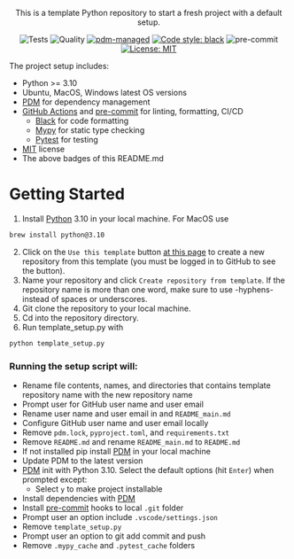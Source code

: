 <div align="center">

This is a template Python repository to start a fresh project with a default setup.

![Tests](https://github.com/oedokumaci/template-python/actions/workflows/tests.yml/badge.svg)
![Quality](https://github.com/oedokumaci/template-python/actions/workflows/quality.yml/badge.svg)
[![pdm-managed](https://img.shields.io/badge/pdm-managed-blueviolet)](https://pdm.fming.dev)
[![Code style: black](https://img.shields.io/badge/code%20style-black-000000.svg)](https://github.com/psf/black)
![pre-commit](https://img.shields.io/badge/pre--commit-enabled-brightgreen?logo=pre-commit&logoColor=white)
[![License: MIT](https://img.shields.io/badge/License-MIT-yellow.svg)](https://opensource.org/licenses/MIT)

</div>

The project setup includes:

- Python >= 3.10
- Ubuntu, MacOS, Windows latest OS versions
- [PDM](https://pdm.fming.dev/latest/) for dependency management
- [GitHub Actions](https://github.com/features/actions) and [pre-commit](https://pre-commit.com/) for linting, formatting, CI/CD
  - [Black](https://black.readthedocs.io/en/stable/#) for code formatting
  - [Mypy](https://mypy.readthedocs.io/en/stable/) for static type checking
  - [Pytest](https://docs.pytest.org/) for testing
- [MIT](https://en.wikipedia.org/wiki/MIT_License) license
- The above badges of this README.md

# Getting Started

1. Install [Python](https://www.python.org/downloads/) 3.10 in your local machine. For MacOS use
```zsh
brew install python@3.10
```
2. Click on the `Use this template` button [at this page](https://github.com/oedokumaci/template-python) to create a new repository from this template (you must be logged in to GitHub to see the button).
3. Name your repository and click `Create repository from template`. If the repository name is more than one word, make sure to use -hyphens- instead of spaces or underscores.
4. Git clone the repository to your local machine.
5. Cd into the repository directory.
6. Run template_setup.py with
```zsh
python template_setup.py
```

### Running the setup script will:
 - Rename file contents, names, and directories that contains template repository name with the new repository name
 - Prompt user for GitHub user name and user email
 - Rename user name and user email in and `README_main.md`
 - Configure GitHub user name and user email locally
 - Remove `pdm.lock`, `pyproject.toml`, and `requirements.txt`
 - Remove `README.md` and rename `README_main.md` to `README.md`
 - If not installed pip install [PDM](https://pdm.fming.dev/latest/) in your local machine
 - Update PDM to the latest version
 - [PDM](https://pdm.fming.dev/latest/) init with Python 3.10. Select the default options (hit `Enter`) when prompted except:
   - Select `y` to make project installable
 - Install dependencies with [PDM](https://pdm.fming.dev/latest/)
 - Install [pre-commit](https://pre-commit.com/) hooks to local `.git` folder
 - Prompt user an option include `.vscode/settings.json`
 - Remove `template_setup.py`
 - Prompt user an option to git add commit and push
 - Remove `.mypy_cache` and `.pytest_cache` folders
